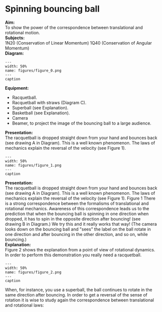 # Spinning bouncing ball 
    
<b> Aim: </b>  
 To show the power of the correspondence between translational and rotational motion.    
<b> Subjects: </b>  
 1N20 (Conservation of Linear Momentum) 1Q40 (Conservation of Angular Momentum)   
<b> Diagram: </b>  
    
```{figure} figures/figure_0.png  
---  
width: 50%  
name: figures/figure_0.png  
---  
caption  
``` 
     
<b> Equipment: </b>  
 
 *  Racquetball. 
 *  Racquetball with straws (Diagram C). 
 *  Superball (see Explanation). 
 *  Basketball (see Explanation). 
 *  Camera 
 *  Beamer, to project the image of the bouncing ball to a large audience.
     
<b> Presentation: </b>  
 The racquetball is dropped straight down from your hand and bounces back (see drawing A in Diagram). This is a well known phenomenon. The laws of mechanics explain the reversal of the velocity (see Figure 1).     
```{figure} figures/figure_1.png  
---  
width: 50%  
name: figures/figure_1.png  
---  
caption  
``` 
     
<b> Presentation: </b>  
 The racquetball is dropped straight down from your hand and bounces back (see drawing A in Diagram). This is a well known phenomenon. The laws of mechanics explain the reversal of the velocity (see Figure 1).   Figure 1  There is a strong correspondence between the formalisms of translational and rotational mechanics. Awareness of this correspondence leads us to the prediction that when the bouncing ball is spinning in one direction when dropped, it has to spin in the opposite direction after bouncing! (see drawing B in Diagram.) We try this and it really works that way! (The camera looks down on the bouncing ball and "sees" the label on the ball rotate in one direction and after bouncing in the other direction, and so on, while bouncing.)   
<b> Explanation: </b>  
 Figure 2 shows the explanation from a point of view of rotational dynamics. In order to perform this demonstration you really need a racquetball.      
```{figure} figures/figure_2.png  
---  
width: 50%  
name: figures/figure_2.png  
---  
caption  
``` 
 When, for instance, you use a superball, the ball continues to rotate in the same direction after bouncing. In order to get a reversal of the sense of rotation it is wise to study again the correspondence between translational and rotational laws: 